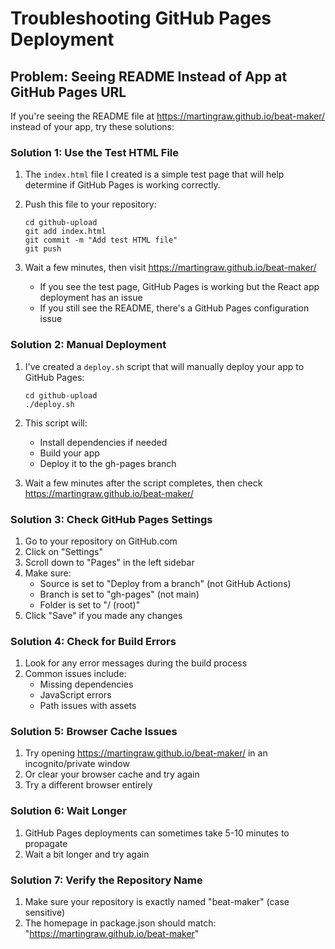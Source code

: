 # Troubleshooting GitHub Pages Deployment

## Problem: Seeing README Instead of App at GitHub Pages URL

If you're seeing the README file at https://martingraw.github.io/beat-maker/ instead of your app, try these solutions:

### Solution 1: Use the Test HTML File

1. The `index.html` file I created is a simple test page that will help determine if GitHub Pages is working correctly.

2. Push this file to your repository:
   ```
   cd github-upload
   git add index.html
   git commit -m "Add test HTML file"
   git push
   ```

3. Wait a few minutes, then visit https://martingraw.github.io/beat-maker/
   - If you see the test page, GitHub Pages is working but the React app deployment has an issue
   - If you still see the README, there's a GitHub Pages configuration issue

### Solution 2: Manual Deployment

1. I've created a `deploy.sh` script that will manually deploy your app to GitHub Pages:
   ```
   cd github-upload
   ./deploy.sh
   ```

2. This script will:
   - Install dependencies if needed
   - Build your app
   - Deploy it to the gh-pages branch

3. Wait a few minutes after the script completes, then check https://martingraw.github.io/beat-maker/

### Solution 3: Check GitHub Pages Settings

1. Go to your repository on GitHub.com
2. Click on "Settings"
3. Scroll down to "Pages" in the left sidebar
4. Make sure:
   - Source is set to "Deploy from a branch" (not GitHub Actions)
   - Branch is set to "gh-pages" (not main)
   - Folder is set to "/ (root)"
5. Click "Save" if you made any changes

### Solution 4: Check for Build Errors

1. Look for any error messages during the build process
2. Common issues include:
   - Missing dependencies
   - JavaScript errors
   - Path issues with assets

### Solution 5: Browser Cache Issues

1. Try opening https://martingraw.github.io/beat-maker/ in an incognito/private window
2. Or clear your browser cache and try again
3. Try a different browser entirely

### Solution 6: Wait Longer

1. GitHub Pages deployments can sometimes take 5-10 minutes to propagate
2. Wait a bit longer and try again

### Solution 7: Verify the Repository Name

1. Make sure your repository is exactly named "beat-maker" (case sensitive)
2. The homepage in package.json should match: "https://martingraw.github.io/beat-maker"
